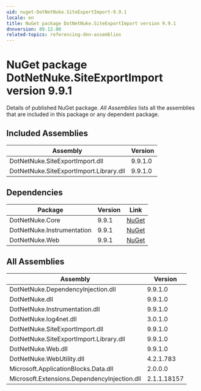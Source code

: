 ```yaml
---
uid: nuget-DotNetNuke.SiteExportImport-9.9.1
locale: en
title: NuGet package DotNetNuke.SiteExportImport version 9.9.1
dnnversion: 09.12.00
related-topics: referencing-dnn-assemblies
---
```


# NuGet package DotNetNuke.SiteExportImport version 9.9.1
Details of published NuGet package.
*All Assemblies* lists all the assemblies that are included in this package or any dependent package.

## Included Assemblies

|Assembly|Version|
|---|---|
|DotNetNuke.SiteExportImport.dll|9.9.1.0|
|DotNetNuke.SiteExportImport.Library.dll|9.9.1.0|

## Dependencies

|Package|Version|Link|
|---|---|---|
|DotNetNuke.Core|9.9.1|[NuGet](https://www.nuget.org/packages/DotNetNuke.Core/9.9.1)|
|DotNetNuke.Instrumentation|9.9.1|[NuGet](https://www.nuget.org/packages/DotNetNuke.Instrumentation/9.9.1)|
|DotNetNuke.Web|9.9.1|[NuGet](https://www.nuget.org/packages/DotNetNuke.Web/9.9.1)|

## All Assemblies

|Assembly|Version|
|---|---|
|DotNetNuke.DependencyInjection.dll|9.9.1.0|
|DotNetNuke.dll|9.9.1.0|
|DotNetNuke.Instrumentation.dll|9.9.1.0|
|DotNetNuke.log4net.dll|3.0.1.0|
|DotNetNuke.SiteExportImport.dll|9.9.1.0|
|DotNetNuke.SiteExportImport.Library.dll|9.9.1.0|
|DotNetNuke.Web.dll|9.9.1.0|
|DotNetNuke.WebUtility.dll|4.2.1.783|
|Microsoft.ApplicationBlocks.Data.dll|2.0.0.0|
|Microsoft.Extensions.DependencyInjection.dll|2.1.1.18157|

